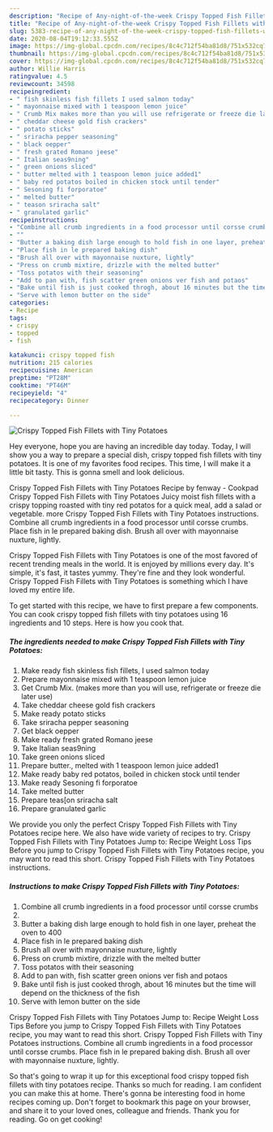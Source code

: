 ```yaml
---
description: "Recipe of Any-night-of-the-week Crispy Topped Fish Fillets with Tiny Potatoes"
title: "Recipe of Any-night-of-the-week Crispy Topped Fish Fillets with Tiny Potatoes"
slug: 5383-recipe-of-any-night-of-the-week-crispy-topped-fish-fillets-with-tiny-potatoes
date: 2020-08-04T19:12:33.555Z
image: https://img-global.cpcdn.com/recipes/8c4c712f54ba81d8/751x532cq70/crispy-topped-fish-fillets-with-tiny-potatoes-recipe-main-photo.jpg
thumbnail: https://img-global.cpcdn.com/recipes/8c4c712f54ba81d8/751x532cq70/crispy-topped-fish-fillets-with-tiny-potatoes-recipe-main-photo.jpg
cover: https://img-global.cpcdn.com/recipes/8c4c712f54ba81d8/751x532cq70/crispy-topped-fish-fillets-with-tiny-potatoes-recipe-main-photo.jpg
author: Willie Harris
ratingvalue: 4.5
reviewcount: 34598
recipeingredient:
- " fish skinless fish fillets I used salmon today"
- " mayonnaise mixed with 1 teaspoon lemon juice"
- " Crumb Mix makes more than you will use refrigerate or freeze die later use"
- " cheddar cheese gold fish crackers"
- " potato sticks"
- " sriracha pepper seasoning"
- " black oepper"
- " fresh grated Romano jeese"
- " Italian seas9ning"
- " green onions sliced"
- " butter melted with 1 teaspoon lemon juice added1"
- " baby red potatos boiled in chicken stock until tender"
- " Sesoning fi forporatoe"
- " melted butter"
- " teason sriracha salt"
- " granulated garlic"
recipeinstructions:
- "Combine all crumb ingredients in a food processor until corsse crumbs"
- ""
- "Butter a baking dish large enough to hold fish in one layer, preheat the oven to 400"
- "Place fish in le prepared baking dish"
- "Brush all over with mayonnaise nuxture, lightly"
- "Press on crumb mixtire, drizzle with the melted butter"
- "Toss potatos with their seasoning"
- "Add to pan with, fish scatter green onions ver fish and potaos"
- "Bake until fish is just cooked throgh, about 16 minutes but the time will depend on the thickness of the fish"
- "Serve with lemon butter on the side"
categories:
- Recipe
tags:
- crispy
- topped
- fish

katakunci: crispy topped fish 
nutrition: 215 calories
recipecuisine: American
preptime: "PT28M"
cooktime: "PT46M"
recipeyield: "4"
recipecategory: Dinner

---
```



![Crispy Topped Fish Fillets with Tiny Potatoes](https://img-global.cpcdn.com/recipes/8c4c712f54ba81d8/751x532cq70/crispy-topped-fish-fillets-with-tiny-potatoes-recipe-main-photo.jpg)

Hey everyone, hope you are having an incredible day today. Today, I will show you a way to prepare a special dish, crispy topped fish fillets with tiny potatoes. It is one of my favorites food recipes. This time, I will make it a little bit tasty. This is gonna smell and look delicious.

Crispy Topped Fish Fillets with Tiny Potatoes Recipe by fenway - Cookpad Crispy Topped Fish Fillets with Tiny Potatoes Juicy moist fish fillets with a crispy topping roasted with tiny red potatos for a quick meal, add a salad or vegetable. more Crispy Topped Fish Fillets with Tiny Potatoes instructions. Combine all crumb ingredients in a food processor until corsse crumbs. Place fish in le prepared baking dish. Brush all over with mayonnaise nuxture, lightly.

Crispy Topped Fish Fillets with Tiny Potatoes is one of the most favored of recent trending meals in the world. It is enjoyed by millions every day. It's simple, it's fast, it tastes yummy. They're fine and they look wonderful. Crispy Topped Fish Fillets with Tiny Potatoes is something which I have loved my entire life.


To get started with this recipe, we have to first prepare a few components. You can cook crispy topped fish fillets with tiny potatoes using 16 ingredients and 10 steps. Here is how you cook that.

<!--inarticleads1-->

##### The ingredients needed to make Crispy Topped Fish Fillets with Tiny Potatoes:

1. Make ready  fish skinless fish fillets, I used salmon today
1. Prepare  mayonnaise mixed with 1 teaspoon lemon juice
1. Get  Crumb Mix. (makes more than you will use, refrigerate or freeze die later use)
1. Take  cheddar cheese gold fish crackers
1. Make ready  potato sticks
1. Take  sriracha pepper seasoning
1. Get  black oepper
1. Make ready  fresh grated Romano jeese
1. Take  Italian seas9ning
1. Take  green onions sliced
1. Prepare  butter., melted with 1 teaspoon lemon juice added1
1. Make ready  baby red potatos, boiled in chicken stock until tender
1. Make ready  Sesoning fi forporatoe
1. Take  melted butter
1. Prepare  teas[on sriracha salt
1. Prepare  granulated garlic


We provide you only the perfect Crispy Topped Fish Fillets with Tiny Potatoes recipe here. We also have wide variety of recipes to try. Crispy Topped Fish Fillets with Tiny Potatoes Jump to: Recipe Weight Loss Tips Before you jump to Crispy Topped Fish Fillets with Tiny Potatoes recipe, you may want to read this short. Crispy Topped Fish Fillets with Tiny Potatoes instructions. 

<!--inarticleads2-->

##### Instructions to make Crispy Topped Fish Fillets with Tiny Potatoes:

1. Combine all crumb ingredients in a food processor until corsse crumbs
1. 
1. Butter a baking dish large enough to hold fish in one layer, preheat the oven to 400
1. Place fish in le prepared baking dish
1. Brush all over with mayonnaise nuxture, lightly
1. Press on crumb mixtire, drizzle with the melted butter
1. Toss potatos with their seasoning
1. Add to pan with, fish scatter green onions ver fish and potaos
1. Bake until fish is just cooked throgh, about 16 minutes but the time will depend on the thickness of the fish
1. Serve with lemon butter on the side


Crispy Topped Fish Fillets with Tiny Potatoes Jump to: Recipe Weight Loss Tips Before you jump to Crispy Topped Fish Fillets with Tiny Potatoes recipe, you may want to read this short. Crispy Topped Fish Fillets with Tiny Potatoes instructions. Combine all crumb ingredients in a food processor until corsse crumbs. Place fish in le prepared baking dish. Brush all over with mayonnaise nuxture, lightly. 

So that's going to wrap it up for this exceptional food crispy topped fish fillets with tiny potatoes recipe. Thanks so much for reading. I am confident you can make this at home. There's gonna be interesting food in home recipes coming up. Don't forget to bookmark this page on your browser, and share it to your loved ones, colleague and friends. Thank you for reading. Go on get cooking!
